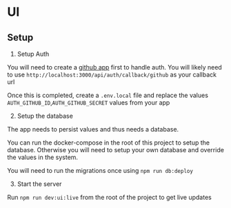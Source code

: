 # UI

## Setup 

1. Setup Auth

You will need to create a [github app](https://developer.github.com/apps/building-oauth-apps/authorizing-oauth-apps) first to handle auth. You will likely need to use `http://localhost:3000/api/auth/callback/github` as your callback url 

Once this is completed, create a `.env.local` file and replace the values  `AUTH_GITHUB_ID`,`AUTH_GITHUB_SECRET` values from your app

2. Setup the database

The app needs to persist values and thus needs a database. 

You can run the docker-compose in the root of this project to setup the database. Otherwise you will need to setup your own database and override the values in the system.

You will need to run the migrations once using `npm run db:deploy`

3. Start the server

Run `npm run dev:ui:live` from the root of the project to get live updates
